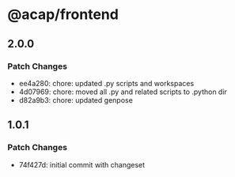 # @acap/frontend

## 2.0.0

### Patch Changes

- ee4a280: chore: updated .py scripts and workspaces
- 4d07969: chore: moved all .py and related scripts to .python dir
- d82a9b3: chore: updated genpose

## 1.0.1

### Patch Changes

- 74f427d: initial commit with changeset
